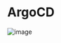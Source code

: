 # ArgoCD
![image](https://github.com/UsaSai99charanteja/ArgoCD/assets/107063715/e4842afa-5f73-445c-a6e3-6e978465fff3)
